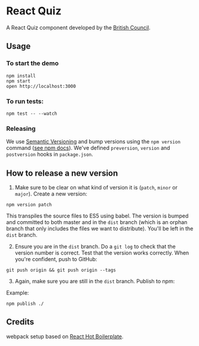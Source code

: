 React Quiz
==========

A React Quiz component developed by the [British Council](https://www.britishcouncil.org/).

## Usage

### To start the demo

```
npm install
npm start
open http://localhost:3000
```

### To run tests:
```
npm test -- --watch
```

### Releasing
We use [Semantic Versioning](http://semver.org/) and bump versions using the `npm version` command ([see npm docs](https://docs.npmjs.com/cli/version)). We've defined `preversion`, `version` and `postversion`
hooks in `package.json`.

## How to release a new version
1. Make sure to be clear on what kind of version it is (`patch`, `minor` or `major`). Create a new version:
```
npm version patch
```
This transpiles the source files to ES5 using babel. The version is bumped and committed to both master and in the `dist` branch (which is an orphan branch that only includes the files we want to distribute). You'll be left in the `dist` branch.

2. Ensure you are in the `dist` branch. Do a `git log` to check that the version number is correct. Test that the version works correctly. When you're confident, push to GitHub:
```
git push origin && git push origin --tags
```

3. Again, make sure you are still in the `dist` branch. Publish to npm:

Example:
```
npm publish ./
```

## Credits

webpack setup based on [React Hot Boilerplate](https://github.com/gaearon/react-hot-boilerplate).
